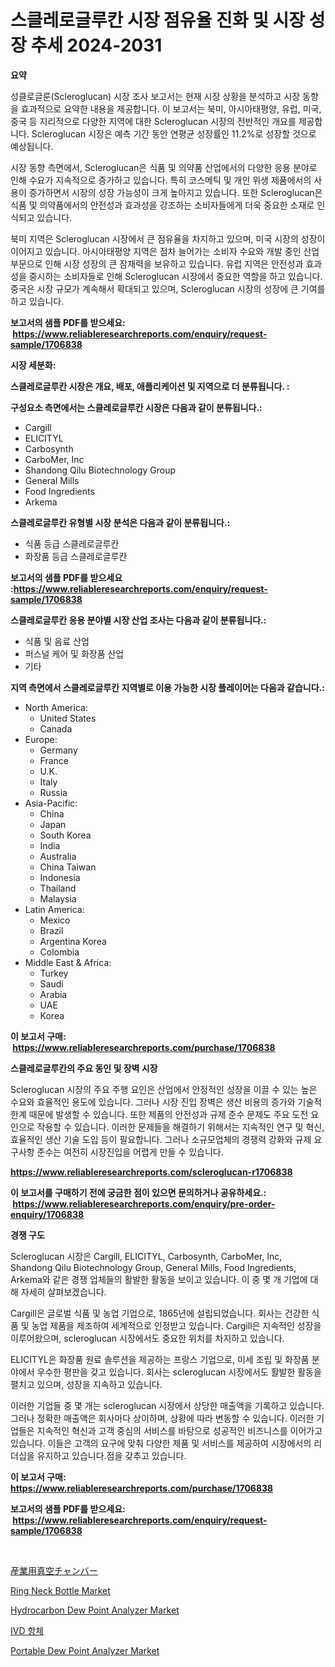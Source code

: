 <p><h1>스클레로글루칸 시장 점유율 진화 및 시장 성장 추세 2024-2031</h1></p><p><strong>요약</strong></p>
<p><p>성클로글룬(Scleroglucan) 시장 조사 보고서는 현재 시장 상황을 분석하고 시장 동향을 효과적으로 요약한 내용을 제공합니다. 이 보고서는 북미, 아시아태평양, 유럽, 미국, 중국 등 지리적으로 다양한 지역에 대한 Scleroglucan 시장의 전반적인 개요를 제공합니다. Scleroglucan 시장은 예측 기간 동안 연평균 성장률인 11.2%로 성장할 것으로 예상됩니다.</p><p>시장 동향 측면에서, Scleroglucan은 식품 및 의약품 산업에서의 다양한 응용 분야로 인해 수요가 지속적으로 증가하고 있습니다. 특히 코스메틱 및 개인 위생 제품에서의 사용이 증가하면서 시장의 성장 가능성이 크게 높아지고 있습니다. 또한 Scleroglucan은 식품 및 의약품에서의 안전성과 효과성을 강조하는 소비자들에게 더욱 중요한 소재로 인식되고 있습니다.</p><p>북미 지역은 Scleroglucan 시장에서 큰 점유율을 차지하고 있으며, 미국 시장의 성장이 이어지고 있습니다. 아시아태평양 지역은 점차 늘어가는 소비자 수요와 개발 중인 산업 부문으로 인해 시장 성장의 큰 잠재력을 보유하고 있습니다. 유럽 지역은 안전성과 효과성을 중시하는 소비자들로 인해 Scleroglucan 시장에서 중요한 역할을 하고 있습니다. 중국은 시장 규모가 계속해서 확대되고 있으며, Scleroglucan 시장의 성장에 큰 기여를 하고 있습니다.</p></p>
<p><strong>보고서의 샘플 PDF를 받으세요: &nbsp;<a href="https://www.reliableresearchreports.com/enquiry/request-sample/1706838">https://www.reliableresearchreports.com/enquiry/request-sample/1706838</a></strong></p>
<p><strong>시장 세분화:</strong></p>
<p><strong> 스클레로글루칸 시장은 개요, 배포, 애플리케이션 및 지역으로 더 분류됩니다. :</strong></p>
<p><strong>구성요소 측면에서는 스클레로글루칸 시장은 다음과 같이 분류됩니다.:</strong></p>
<p><ul><li>Cargill</li><li>ELICITYL</li><li>Carbosynth</li><li>CarboMer, Inc</li><li>Shandong Qilu Biotechnology Group</li><li>General Mills</li><li>Food Ingredients</li><li>Arkema</li></ul></p>
<p><strong> 스클레로글루칸 유형별 시장 분석은 다음과 같이 분류됩니다.:</strong></p>
<p><ul><li>식품 등급 스클레로글루칸</li><li>화장품 등급 스클레로글루칸</li></ul></p>
<p><strong>보고서의 샘플 PDF를 받으세요 :<a href="https://www.reliableresearchreports.com/enquiry/request-sample/1706838">https://www.reliableresearchreports.com/enquiry/request-sample/1706838</a></strong></p>
<p><strong> 스클레로글루칸 응용 분야별 시장 산업 조사는 다음과 같이 분류됩니다.:</strong></p>
<p><ul><li>식품 및 음료 산업</li><li>퍼스널 케어 및 화장품 산업</li><li>기타</li></ul></p>
<p><strong>지역 측면에서 스클레로글루칸 지역별로 이용 가능한 시장 플레이어는 다음과 같습니다.:</strong></p>
<p><ul>
    <li>
        North America:
        <ul>
            <li>United States</li>
            <li>Canada</li>
        </ul>
    </li>
    <li>
        Europe:
        <ul>
            <li>Germany</li>
            <li>France</li>
            <li>U.K.</li>
            <li>Italy</li>
            <li>Russia</li>
        </ul>
    </li>
    <li>
        Asia-Pacific:
        <ul>
            <li>China</li>
            <li>Japan</li>
            <li>South Korea</li>
            <li>India</li>
            <li>Australia</li>
            <li>China Taiwan</li>
            <li>Indonesia</li>
            <li>Thailand</li>
            <li>Malaysia</li>
        </ul>
    </li>
    <li>
        Latin America:
        <ul>
            <li>Mexico</li>
            <li>Brazil</li>
            <li>Argentina Korea</li>
            <li>Colombia</li>
        </ul>
    </li>
    <li>
        Middle East & Africa:
        <ul>
            <li>Turkey</li>
            <li>Saudi</li>
            <li>Arabia</li>
            <li>UAE</li>
            <li>Korea</li>
        </ul>
    </li>
    </ul></p>
<p><strong>이 보고서 구매: &nbsp;<a href="https://www.reliableresearchreports.com/purchase/1706838">https://www.reliableresearchreports.com/purchase/1706838</a></strong></p>
<p><strong>스클레로글루칸의 주요 동인 및 장벽 시장</strong></p>
<p><p>Scleroglucan 시장의 주요 주행 요인은 산업에서 안정적인 성장을 이끌 수 있는 높은 수요와 효율적인 용도에 있습니다. 그러나 시장 진입 장벽은 생산 비용의 증가와 기술적 한계 때문에 발생할 수 있습니다. 또한 제품의 안전성과 규제 준수 문제도 주요 도전 요인으로 작용할 수 있습니다. 이러한 문제들을 해결하기 위해서는 지속적인 연구 및 혁신, 효율적인 생산 기술 도입 등이 필요합니다. 그러나 소규모업체의 경쟁력 강화와 규제 요구사항 준수는 여전히 시장진입을 어렵게 만들 수 있습니다.</p></p>
<p><strong><a href="https://www.reliableresearchreports.com/scleroglucan-r1706838">https://www.reliableresearchreports.com/scleroglucan-r1706838</a></strong></p>
<p><strong>이 보고서를 구매하기 전에 궁금한 점이 있으면 문의하거나 공유하세요.: &nbsp;<a href="https://www.reliableresearchreports.com/enquiry/pre-order-enquiry/1706838">https://www.reliableresearchreports.com/enquiry/pre-order-enquiry/1706838</a></strong></p>
<p><strong>경쟁 구도</strong></p>
<p><p>Scleroglucan 시장은 Cargill, ELICITYL, Carbosynth, CarboMer, Inc, Shandong Qilu Biotechnology Group, General Mills, Food Ingredients, Arkema와 같은 경쟁 업체들의 활발한 활동을 보이고 있습니다. 이 중 몇 개 기업에 대해 자세히 살펴보겠습니다.</p><p>Cargill은 글로벌 식품 및 농업 기업으로, 1865년에 설립되었습니다. 회사는 건강한 식품 및 농업 제품을 제조하여 세계적으로 인정받고 있습니다. Cargill은 지속적인 성장을 이루어왔으며, scleroglucan 시장에서도 중요한 위치를 차지하고 있습니다.</p><p>ELICITYL은 화장품 원료 솔루션을 제공하는 프랑스 기업으로, 미세 조립 및 화장품 분야에서 우수한 평판을 갖고 있습니다. 회사는 scleroglucan 시장에서도 활발한 활동을 펼치고 있으며, 성장을 지속하고 있습니다.</p><p>이러한 기업들 중 몇 개는 scleroglucan 시장에서 상당한 매출액을 기록하고 있습니다. 그러나 정확한 매출액은 회사마다 상이하며, 상황에 따라 변동할 수 있습니다. 이러한 기업들은 지속적인 혁신과 고객 중심의 서비스를 바탕으로 성공적인 비즈니스를 이어가고 있습니다. 이들은 고객의 요구에 맞춰 다양한 제품 및 서비스를 제공하여 시장에서의 리더십을 유지하고 있습니다.점을 갖추고 있습니다.</p></p>
<p><strong>이 보고서 구매: &nbsp; <a href="https://www.reliableresearchreports.com/purchase/1706838">https://www.reliableresearchreports.com/purchase/1706838</a></strong></p>
<p><strong>보고서의 샘플 PDF를 받으세요: &nbsp;<a href="https://www.reliableresearchreports.com/enquiry/request-sample/1706838">https://www.reliableresearchreports.com/enquiry/request-sample/1706838</a></strong><strong></strong></p>
<p>&nbsp;</p>
<p><p><a href="https://github.com/one-cool-chick/Market-Research-Report-List-1/blob/main/919557330210.md">産業用真空チャンバー</a></p><p><a href="https://issuu.com/reportprime-2/docs/ring-neck-bottle-market-size-2030.pptx">Ring Neck Bottle Market</a></p><p><a href="https://github.com/mauripalmi/Market-Research-Report-List-2/blob/main/hydrocarbon-dew-point-analyzer-market.md">Hydrocarbon Dew Point Analyzer Market</a></p><p><a href="https://github.com/lzrvbyqzftro57/Market-Research-Report-List-1/blob/main/231836627844.md">IVD 항체</a></p><p><a href="https://github.com/gulaimolin/Market-Research-Report-List-4/blob/main/portable-dew-point-analyzer-market.md">Portable Dew Point Analyzer Market</a></p></p>